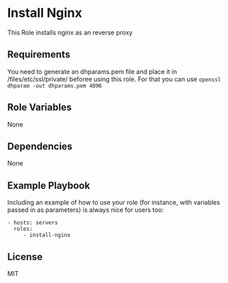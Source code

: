 Install Nginx
=========

This Role installs nginx as an reverse proxy

Requirements
------------

You need to generate an dhparams.pem file and place it in /files/etc/ssl/private/ beforee using this role.
For that you can use ```openssl dhparam -out dhparams.pem 4096```

Role Variables
--------------

None

Dependencies
------------

None

Example Playbook
----------------

Including an example of how to use your role (for instance, with variables passed in as parameters) is always nice for users too:

    - hosts: servers
      roles:
         - install-nginx

License
-------

MIT